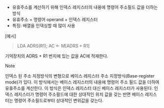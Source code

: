 - 유휴주소를 계산하기 위해 인덱스 레지스터의 내용에 명령어 주소필드 값을 더하는 방식
- 유휴주소 = 명령어 operand + 인덱스 레지스터
- 특징: 배열을 인덱싱할 때 많이 사용

[예시]
> LDA ADRS(R1); AC <- M[ADRS + R1]

기억장치의 ADRS + R1 번지에 있는 값을 AC에 적재한다.

> [!NOTE]
> 인덱스 된 주소 지정방식의 변형으로 베이스 레지스터 주소 지정방식(Base-register mode)가 있다. 이 방식에서는 베이스 레지스터의 내용에 명령어 주소 필드 값을 더하여 유휴주소를 계산한다. 이 방식은 인덱스 레지스터 대신 베이스 레지스터가 사용된다.
> 인덱스 레지스터가 명령어 주소필드에 대한 상대적인 위치 값을 갖는 반면 베이스 레지스터는 명령어 주소필드로부터 상대적인 변위값을 갖는다.